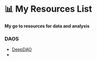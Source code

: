 # 📊 My Resources List
**My go to resources for data and analysis** 

### DAOS
- [DeepDAO](deepdao.io)
- 
